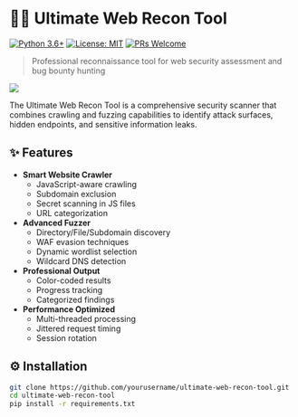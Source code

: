 # 🕵️‍♂️ Ultimate Web Recon Tool

[![Python 3.6+](https://img.shields.io/badge/python-3.6+-blue.svg)](https://www.python.org/downloads/)
[![License: MIT](https://img.shields.io/badge/License-MIT-yellow.svg)](https://opensource.org/licenses/MIT)
[![PRs Welcome](https://img.shields.io/badge/PRs-welcome-brightgreen.svg)](https://github.com/LF-H0/FCScanner/)

> Professional reconnaissance tool for web security assessment and bug bounty hunting

![](demo.gif)

The Ultimate Web Recon Tool is a comprehensive security scanner that combines crawling and fuzzing capabilities to identify attack surfaces, hidden endpoints, and sensitive information leaks.

## ✨ Features

- **Smart Website Crawler**
  - JavaScript-aware crawling
  - Subdomain exclusion
  - Secret scanning in JS files
  - URL categorization
- **Advanced Fuzzer**
  - Directory/File/Subdomain discovery
  - WAF evasion techniques
  - Dynamic wordlist selection
  - Wildcard DNS detection
- **Professional Output**
  - Color-coded results
  - Progress tracking
  - Categorized findings
- **Performance Optimized**
  - Multi-threaded processing
  - Jittered request timing
  - Session rotation

## ⚙️ Installation

```bash
git clone https://github.com/yourusername/ultimate-web-recon-tool.git
cd ultimate-web-recon-tool
pip install -r requirements.txt
